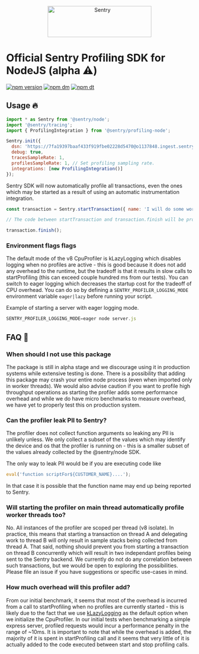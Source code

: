 <p align="center">
  <a href="https://sentry.io/?utm_source=github&utm_medium=logo" target="_blank">
    <img src="https://sentry-brand.storage.googleapis.com/sentry-wordmark-dark-280x84.png" alt="Sentry" width="280" height="84">
  </a>
</p>

# Official Sentry Profiling SDK for NodeJS (alpha ⚠️)

[![npm version](https://img.shields.io/npm/v/@sentry/profiling-node.svg)](https://www.npmjs.com/package/@sentry/profiling-node)
[![npm dm](https://img.shields.io/npm/dm/@sentry/profiling-node.svg)](https://www.npmjs.com/package/@sentry/profiling-node)
[![npm dt](https://img.shields.io/npm/dt/@sentry/profiling-node.svg)](https://www.npmjs.com/package/@sentry/profiling-node)

## Usage 🔥

```javascript
import * as Sentry from '@sentry/node';
import '@sentry/tracing';
import { ProfilingIntegration } from '@sentry/profiling-node';

Sentry.init({
  dsn: 'https://7fa19397baaf433f919fbe02228d5470@o1137848.ingest.sentry.io/6625302',
  debug: true,
  tracesSampleRate: 1,
  profilesSampleRate: 1, // Set profiling sampling rate.
  integrations: [new ProfilingIntegration()]
});
```

Sentry SDK will now automatically profile all transactions, even the ones which may be started as a result of using an automatic instrumentation integration.

```javascript
const transaction = Sentry.startTransaction({ name: 'I will do some work' });

// The code between startTransaction and transaction.finish will be profiled

transaction.finish();
```

### Environment flags flags

The default mode of the v8 CpuProfiler is kLazyLogging which disables logging when no profiles are active - this is good because it does not add any overhead to the runtime, but the tradeoff is that it results in slow calls to startProfiling (this can exceed couple hundred ms from our tests). You can switch to eager logging which decreases the startup cost for the tradeoff of CPU overhead. You can do so by defining a `SENTRY_PROFILER_LOGGING_MODE` environment variable `eager|lazy` before running your script.

Example of starting a server with eager logging mode.

```javascript
SENTRY_PROFILER_LOGGING_MODE=eager node server.js
```

## FAQ 💭

### When should I not use this package

The package is still in alpha stage and we discourage using it in production systems while extensive testing is done. There is a possibility that adding this package may crash your entire node process (even when imported only in worker threads). We would also advise caution if you want to profile high throughput operations as starting the profiler adds some performance overhead and while we do have micro benchmarks to measure overhead, we have yet to properly test this on production system.

### Can the profiler leak PII to Sentry?

The profiler does not collect function arguments so leaking any PII is unlikely unless. We only collect a subset of the values which may identify the device and os that the profiler is running on - this is a smaller subset of the values already collected by the @sentry/node SDK.

The only way to leak PII would be if you are executing code like

```js
eval('function scriptFor${CUSTOMER_NAME}....');
```

In that case it is possible that the function name may end up being reported to Sentry.

### Will starting the profiler on main thread automatically profile worker threads too?

No. All instances of the profiler are scoped per thread (v8 isolate). In practice, this means that starting a transaction on thread A and delegating work to thread B will only result in sample stacks being collected from thread A. That said, nothing should prevent you from starting a transaction on thread B concurrently which will result in two independant profiles being sent to the Sentry backend. We currently do not do any correlation between such transactions, but we would be open to exploring the possibilities. Please file an issue if you have suggestions or specific use-cases in mind.

### How much overhead will this profiler add?

From our initial benchmark, it seems that most of the overhead is incurred from a call to startProfiling when no profiles are currently started - this is likely due to the fact that we use [kLazyLogging](https://v8docs.nodesource.com/node-18.2/d2/dc3/namespacev8.html#a7d16026419ddeaa475afc767a935c4cc) as the default option when we initialize the CpuProfiler. In our initial tests when benchmarking a simple express server, profiled requests would incur a performance penalty in the range of ~10ms. It is important to note that while the overhead is added, the majority of it is spent in startProfiling call and it seems that very little of it is actually added to the code executed between start and stop profiling calls.
